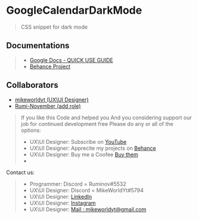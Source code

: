 # GoogleCalendarDarkMode
> CSS snippet for dark mode

## Documentations
> - [Google Docs - QUICK USE GUIDE](https://docs.google.com/document/d/1Ivv6Ss7cILwD_n25kqr5B0cXzO68IyNtkr2Cg39wpfU/edit)
> - [Behance Project](https://www.behance.net/gallery/181447165/Google-Calendar-Dark-Mode-CSS)

## Collaborators
- [mikeworldyt (UX\UI Designer) ](https://github.com/mikeworldyt/)
- [Rumi-November (add role) ](https://github.com/Rumi-November)

> If you like this Code and helped you 
> And you considering support our job for continued development free
> Please do any or all of the options:
> - UX\UI Designer: Subscribe on [YouTube](https://www.youtube.com/mikeworld)
> - UX\UI Designer: Apprecite my projects on [Behance](be.net/mikeworldyt)
> - UX\UI Designer: Buy me a Coofee [Buy them](https://www.buymeacoffee.com/mikeworldyt)
> - 

Contact us:
> - Programmer: Discord = Ruminov#5532
> - UX\UI Designer: Discord = MikeWorldYt#5794
> - UX\UI Designer: [LinkedIn](https://www.linkedin.com/in/mikeworldyt/)
> - UX\UI Designer: [Instagram](https://www.instagram.com/mikeworldyt/)
> - UX\UI Designer: [Mail : mikeworldyt@gmail.com](mikeworldyt@gmail.com)
